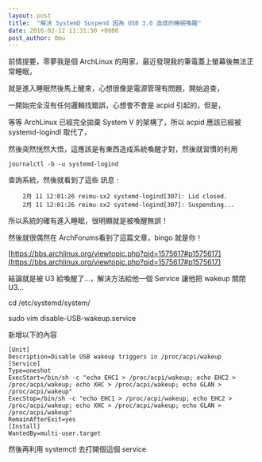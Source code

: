 ```yaml
---
layout: post
title:  "解決 SystemD Suspend 因為 USB 3.0 造成的睡眠喚醒" 
date: 2016-02-12 11:31:50 +0800
post_author: 0mu
---
```

前情提要，零夢我是個 ArchLinux 的用家，最近發現我的筆電蓋上螢幕後無法正常睡眠，
	
就是進入睡眠然後馬上醒來，心想很像是電源管理有問題，開始追查，
	
一開始完全沒有任何邏輯找錯誤，心想會不會是 acpid 引起的，但是，

等等 ArchLinux 已經完全拋棄  System V  的架構了，所以  acpid 應該已經被 systemd-logindl 取代了，

然後突然恍然大悟，這應該是有東西造成系統喚醒才對，然後就習慣的利用 
	
	journalctl -b -u systemd-logind 

查詢系統，然後就看到了這些 訊息 : 
		
		2月 11 12:01:26 reimu-sx2 systemd-logind[307]: Lid closed.
		2月 11 12:01:26 reimu-sx2 systemd-logind[307]: Suspending...
	
所以系統的確有進入睡眠，很明顯就是被喚醒無誤！
	
然後就很偶然在 ArchForums看到了這篇文章，bingo 就是你！

 [https://bbs.archlinux.org/viewtopic.php?pid=1575617#p1575617](https://bbs.archlinux.org/viewtopic.php?pid=1575617#p1575617)
		
結論就是被 U3 給喚醒了...，解決方法給他一個 Service 讓他把 wakeup 關閉 U3...
 
 cd /etc/systemd/system/

 sudo vim disable-USB-wakeup.service
	
新增以下的內容
	
	[Unit]
	Description=Disable USB wakeup triggers in /proc/acpi/wakeup
	[Service]
	Type=oneshot
	ExecStart=/bin/sh -c "echo EHC1 > /proc/acpi/wakeup; echo EHC2 > /proc/acpi/wakeup; echo XHC > /proc/acpi/wakeup; echo GLAN > /proc/acpi/wakeup"
	ExecStop=/bin/sh -c "echo EHC1 > /proc/acpi/wakeup; echo EHC2 > /proc/acpi/wakeup; echo XHC > /proc/acpi/wakeup; echo GLAN > /proc/acpi/wakeup"
	RemainAfterExit=yes
	[Install]
	WantedBy=multi-user.target

然後再利用 systemctl 去打開個這個 service


